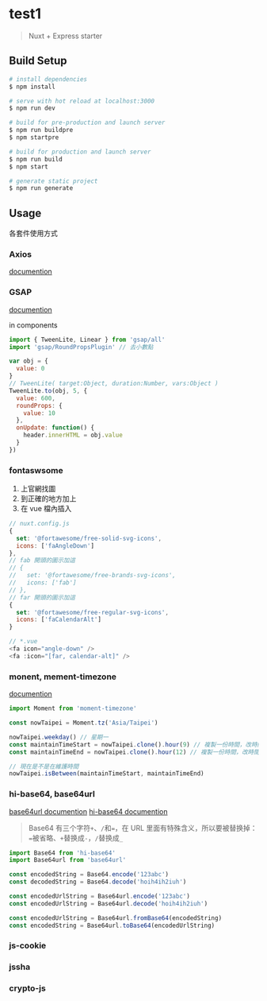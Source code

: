 # test1

> Nuxt + Express starter

## Build Setup

```bash
# install dependencies
$ npm install

# serve with hot reload at localhost:3000
$ npm run dev

# build for pre-production and launch server
$ npm run buildpre
$ npm startpre

# build for production and launch server
$ npm run build
$ npm start

# generate static project
$ npm run generate
```

## Usage

各套件使用方式

### Axios

[documention](https://axios.nuxtjs.org/usage)

### GSAP

[documention](https://greensock.com/docs/NPMUsage)

in components

```js
import { TweenLite, Linear } from 'gsap/all'
import 'gsap/RoundPropsPlugin' // 去小數點

var obj = {
  value: 0
}
// TweenLite( target:Object, duration:Number, vars:Object )
TweenLite.to(obj, 5, {
  value: 600,
  roundProps: {
    value: 10
  },
  onUpdate: function() {
    header.innerHTML = obj.value
  }
})
```

### fontaswsome

1. 上官網找圖
2. 到正確的地方加上
3. 在 vue 檔內插入

```js
// nuxt.config.js
{
  set: '@fortawesome/free-solid-svg-icons',
  icons: ['faAngleDown']
},
// fab 開頭的圖示加這
// {
//   set: '@fortawesome/free-brands-svg-icons',
//   icons: ['fab']
// },
// far 開頭的圖示加這
{
  set: '@fortawesome/free-regular-svg-icons',
  icons: ['faCalendarAlt']
}
```

```js
// *.vue
<fa icon="angle-down" />
<fa :icon="[far, calendar-alt]" />
```

### monent, mement-timezone

[documention](https://momentjs.com/)

```js
import Moment from 'moment-timezone'

const nowTaipei = Moment.tz('Asia/Taipei')

nowTaipei.weekday() // 星期一
const maintainTimeStart = nowTaipei.clone().hour(9) // 複製一份時間，改時間9點
const maintainTimeEnd = nowTaipei.clone().hour(12) // 複製一份時間，改時間12點

// 現在是不是在維護時間
nowTaipei.isBetween(maintainTimeStart, maintainTimeEnd)
```

### hi-base64, base64url

[base64url documention](https://github.com/brianloveswords/base64url#readme)
[hi-base64 documention](https://github.com/emn178/hi-base64)

> Base64 有三个字符`+`、`/`和`=`，在 URL 里面有特殊含义，所以要被替换掉：`=`被省略、`+`替换成`-`，`/`替换成`_`

```js
import Base64 from 'hi-base64'
import Base64url from 'base64url'

const encodedString = Base64.encode('123abc')
const decodedString = Base64.decode('hoih4ih2iuh')

const encodedUrlString = Base64url.encode('123abc')
const encodedUrlString = Base64url.decode('hoih4ih2iuh')

const encodedUrlString = Base64url.fromBase64(encodedString)
const encodedString = Base64url.toBase64(encodedUrlString)
```

### js-cookie

### jssha

### crypto-js

